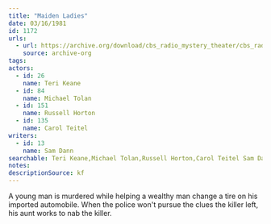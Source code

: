 ```yaml
---
title: "Maiden Ladies"
date: 03/16/1981
id: 1172
urls: 
  - url: https://archive.org/download/cbs_radio_mystery_theater/cbs_radio_mystery_theater-1151-1200.zip/cbs_radio_mystery_theater-1151-1200%2Fcbsrmt_1172_the_maiden_ladies.mp3
    source: archive-org
tags: 
actors:  
  - id: 26
    name: Teri Keane  
  - id: 84
    name: Michael Tolan  
  - id: 151
    name: Russell Horton  
  - id: 135
    name: Carol Teitel
writers:  
  - id: 13
    name: Sam Dann
searchable: Teri Keane,Michael Tolan,Russell Horton,Carol Teitel Sam Dann
notes: 
descriptionSource: kf
---
```

A young man is murdered while helping a wealthy man change a tire on his imported automobile. When the police won't pursue the clues the killer left, his aunt works to nab the killer.
